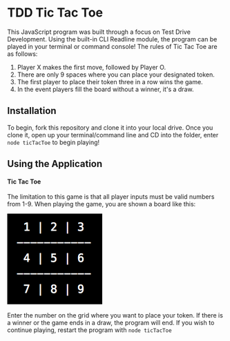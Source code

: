 # TDD Tic Tac Toe

This JavaScript program was built through a focus on Test Drive Development. Using the built-in CLI Readline module, the program can be played in your terminal or command console! The rules of Tic Tac Toe are as follows:
  1. Player X makes the first move, followed by Player O.
  2. There are only 9 spaces where you can place your designated token.
  3. The first player to place their token three in a row wins the game.
  4. In the event players fill the board without a winner, it's a draw.

## Installation

To begin, fork this repository and clone it into your local drive. Once you clone it, open up your terminal/command line and CD into the folder, enter ```node ticTacToe``` to begin playing!

## Using the Application

#### Tic Tac Toe

The limitation to this game is that all player inputs must be valid numbers from 1-9. When playing the game, you are shown a board like this:

![](displayBoard.png)

Enter the number on the grid where you want to place your token. If there is a winner or the game ends in a draw, the program will end. If you wish to continue playing, restart the program with ```node ticTacToe```

<!-- Insert a gif of the user login page -->
